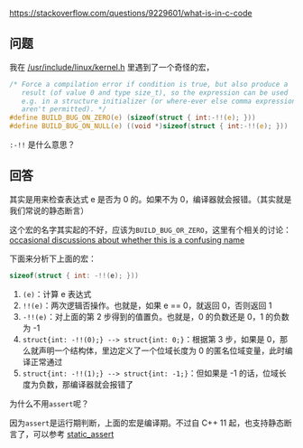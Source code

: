 <https://stackoverflow.com/questions/9229601/what-is-in-c-code>

## 问题

我在 [/usr/include/linux/kernel.h](https://github.com/torvalds/linux/blob/ff2d8b19a3a62559afba1c53360c8577a7697714/include/linux/kernel.h#L677-L682) 里遇到了一个奇怪的宏，

```c
/* Force a compilation error if condition is true, but also produce a
   result (of value 0 and type size_t), so the expression can be used
   e.g. in a structure initializer (or where-ever else comma expressions
   aren't permitted). */
#define BUILD_BUG_ON_ZERO(e) (sizeof(struct { int:-!!(e); }))
#define BUILD_BUG_ON_NULL(e) ((void *)sizeof(struct { int:-!!(e); }))
```

`:-!!` 是什么意思？

## 回答

其实是用来检查表达式 e 是否为 0 的。如果不为 0，编译器就会报错。（其实就是我们常说的静态断言）

这个宏的名字其实起的不好，应该为`BUILD_BUG_OR_ZERO`，这里有个相关的讨论：[occasional discussions about whether this is a confusing name](http://lkml.indiana.edu/hypermail/linux/kernel/0703.1/1546.html)

下面来分析下上面的宏：

```c
sizeof(struct { int: -!!(e); }))
```

1. `(e)`：计算 e 表达式
2. `!!(e)`：两次逻辑否操作。也就是，如果 e == 0，就返回 0，否则返回 1
3. `-!!(e)`：对上面的第 2 步得到的值置负。也就是，0 的负数还是 0，1 的负数为 -1
4. `struct{int: -!!(0);} --> struct{int: 0;}`：根据第 3 步，如果是 0，那么就声明一个结构体，里边定义了一个位域长度为 0 的匿名位域变量，此时编译正常通过
5. `struct{int: -!!(1);} --> struct{int: -1;}`：但如果是 -1 的话，位域长度为负数，那编译器就会报错了

为什么不用`assert`呢？

因为`assert`是运行期判断，上面的宏是编译期。不过自 C++ 11 起，也支持静态断言了，可以参考 [static_assert](https://zh.cppreference.com/w/cpp/language/static_assert)

